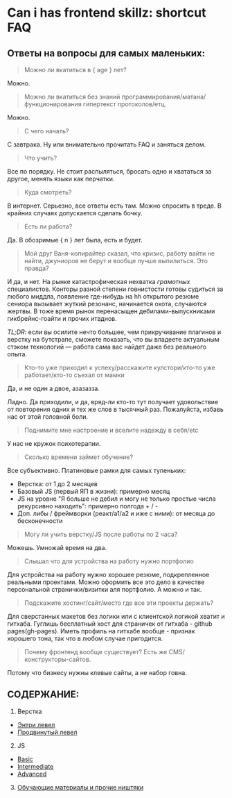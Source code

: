 # Can i has frontend skillz: shortcut FAQ

## Ответы на вопросы для самых маленьких:

> Можно ли вкатиться в { age } лет?

Можно.

> Можно ли вкатиться без знаний программирования/матана/функционирования гипертекст протоколов/етц. 

Можно.

> С чего начать?

С завтрака. Ну или внимательно прочитать FAQ и заняться делом.

> Что учить? 

Все по порядку. Не стоит распыляться, бросать одно и хвататься за другое, менять языки как перчатки.

> Куда смотреть?

В интернет. Серьезно, все ответы есть там. Можно спросить в треде. В крайних случаях допускается сделать бочку.

> Есть ли работа?

Да. В обозримые { n } лет была, есть и будет.

> Мой друг Ваня-копирайтер сказал, что кризис, работу вайти не найти, джуниоров не берут и вообще лучше выпилиться. Это правда?

И да, и нет. На рынке катастрофическая нехватка *грамотных* специалистов. Конторы разной степени говнистости готовы судиться за любого миддла, появление где-нибудь на hh открытого резюме сениора вызывает жуткий резонанс, начинается охота, случаются жертвы. В тоже время рынок перенасыщен дебилами-выпускниками гикбрейнс-гоайти и прочих итвднов. 

_TL;DR_: если вы осилите нечто большее, чем прикручивание плагинов и верстку на бутстрапе, сможете показать, что вы владеете актуальным стэком технологий — работа сама вас найдет даже без реального опыта.

> Кто-то уже приходил к успеху/расскажите кулстори/кто-то уже работает/кто-то съехал от мамки

Да, и не один а двое, азазазза.

Ладно. Да приходили, и да, вряд-ли кто-то тут получает удовольствие от повторения одних и тех же слов в тысячный раз. Пожалуйста, избавь нас от этой головной боли. 

> Поднимите мне настроение и вселите надежду в себя/etc

У нас не кружок психотерапии.

> Сколько времени займет обучение?

Все субъективно. Платиновые рамки для самых тупеньких:
  *  Верстка: от 1 до 2 месяцев
  *  Базовый JS (первый ЯП в жизни): примерно месяц
  *  JS на уровне "Я больше не дебил и могу не только простые числа рекурсивно находить": примерно полгода + / -
  *  Доп. либы / фреймворки (реакт/а1/а2 и иже с ними): от месяца до бесконечности
  
> Могу ли учить верстку/JS после работы по 2 часа?

Можешь. Умножай время на два.

> Слышал что для устройства на работу нужно портфолио

Для устройства на работу нужно хорошее резюме, подкрепленное реальными проектами. Можно оформить все это дело в качестве персональной странички/визитки аля портфолио. А можно и так.

> Подскажите хостинг/сайт/место где все эти проекты держать?

Для сверстанных макетов без логики или с клиентской логикой хватит и гитхаба. Гуглишь бесплатный хост для страничек от гитхаба - github pages(gh-pages). Иметь профиль на гитхабе вообще - признак хорошего тона, так что в любом случае пригодится.

> Почему фронтенд вообще существует? Есть же CMS/конструкторы-сайтов. 

Потому что бизнесу нужны клевые сайты, а не набор говна.

## СОДЕРЖАНИЕ: 

1. Верстка
  * [Энтри левел](https://github.com/acilsd/wrk-fet/blob/master/markup-1/README.md)
  * [Продвинутый левел](https://github.com/acilsd/wrk-fet/blob/master/markup-2/README.md)
  
2. JS
  * [Basic](https://github.com/acilsd/wrk-fet/blob/master/js-1/README.md)
  * [Intermediate](https://github.com/acilsd/wrk-fet/blob/master/js-2/README.md)
  * [Advanced](https://github.com/acilsd/wrk-fet/blob/master/js-3/README.md)
  
3. [Обучающие материалы и прочие ништяки](https://github.com/acilsd/wrk-fet/blob/master/nishtyaki/README.md)

